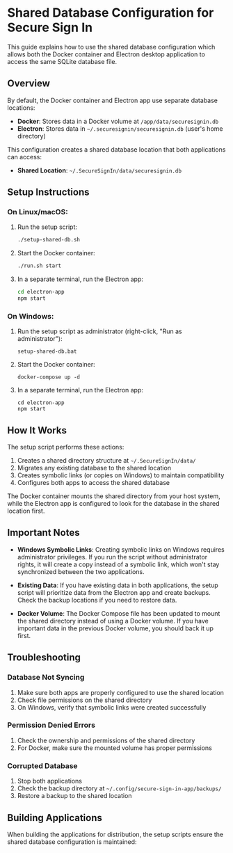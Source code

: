 # Shared Database Configuration for Secure Sign In

This guide explains how to use the shared database configuration which allows both the Docker container and Electron desktop application to access the same SQLite database file.

## Overview

By default, the Docker container and Electron app use separate database locations:

- **Docker**: Stores data in a Docker volume at `/app/data/securesignin.db`
- **Electron**: Stores data in `~/.securesignin/securesignin.db` (user's home directory)

This configuration creates a shared database location that both applications can access:

- **Shared Location**: `~/.SecureSignIn/data/securesignin.db`

## Setup Instructions

### On Linux/macOS:

1. Run the setup script:

   ```bash
   ./setup-shared-db.sh
   ```

2. Start the Docker container:

   ```bash
   ./run.sh start
   ```

3. In a separate terminal, run the Electron app:
   ```bash
   cd electron-app
   npm start
   ```

### On Windows:

1. Run the setup script as administrator (right-click, "Run as administrator"):

   ```
   setup-shared-db.bat
   ```

2. Start the Docker container:

   ```
   docker-compose up -d
   ```

3. In a separate terminal, run the Electron app:
   ```
   cd electron-app
   npm start
   ```

## How It Works

The setup script performs these actions:

1. Creates a shared directory structure at `~/.SecureSignIn/data/`
2. Migrates any existing database to the shared location
3. Creates symbolic links (or copies on Windows) to maintain compatibility
4. Configures both apps to access the shared database

The Docker container mounts the shared directory from your host system, while the Electron app is configured to look for the database in the shared location first.

## Important Notes

- **Windows Symbolic Links**: Creating symbolic links on Windows requires administrator privileges. If you run the script without administrator rights, it will create a copy instead of a symbolic link, which won't stay synchronized between the two applications.

- **Existing Data**: If you have existing data in both applications, the setup script will prioritize data from the Electron app and create backups. Check the backup locations if you need to restore data.

- **Docker Volume**: The Docker Compose file has been updated to mount the shared directory instead of using a Docker volume. If you have important data in the previous Docker volume, you should back it up first.

## Troubleshooting

### Database Not Syncing

1. Make sure both apps are properly configured to use the shared location
2. Check file permissions on the shared directory
3. On Windows, verify that symbolic links were created successfully

### Permission Denied Errors

1. Check the ownership and permissions of the shared directory
2. For Docker, make sure the mounted volume has proper permissions

### Corrupted Database

1. Stop both applications
2. Check the backup directory at `~/.config/secure-sign-in-app/backups/`
3. Restore a backup to the shared location

## Building Applications

When building the applications for distribution, the setup scripts ensure the shared database configuration is maintained:
